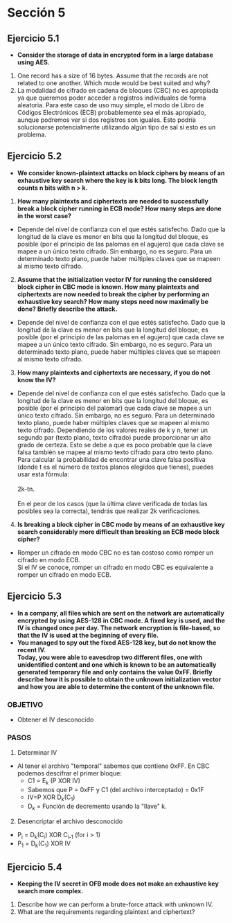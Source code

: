 # Sección 5

## Ejercicio 5.1
- **Consider the storage of data in encrypted form in a large database using AES.**
 1. One record has a size of 16 bytes. Assume that the records are not related to one another. Which mode would be best suited and why?
 2. La modalidad de cifrado en cadena de bloques (CBC) no es apropiada ya que queremos poder acceder a registros individuales de forma aleatoria. Para este caso de uso muy simple, el modo de Libro de Códigos Electrónicos (ECB) probablemente sea el más apropiado, aunque podremos ver si dos registros son iguales. Esto podría solucionarse potencialmente utilizando algún tipo de sal si esto es un problema.

## Ejercicio 5.2
- **We consider known-plaintext attacks on block ciphers by means of an exhaustive key search where the key is k bits long. The block length counts n bits with n > k.**
1. **How many plaintexts and ciphertexts are needed to successfully break a block cipher running in ECB mode? How many steps are done in the worst case?**
- Depende del nivel de confianza con el que estés satisfecho. Dado que la longitud de la clave es menor en bits que la longitud del bloque, es posible (por el principio de las palomas en el agujero) que cada clave se mapee a un único texto cifrado. Sin embargo, no es seguro. Para un determinado texto plano, puede haber múltiples claves que se mapeen al mismo texto cifrado.

2. **Assume that the initialization vector IV for running the considered block cipher in CBC mode is known. How many plaintexts and ciphertexts are now needed to break the cipher by performing an exhaustive key search? How many steps need now maximally be done? Briefly describe the attack.**
- Depende del nivel de confianza con el que estés satisfecho. Dado que la longitud de la clave es menor en bits que la longitud del bloque, es posible (por el principio de las palomas en el agujero) que cada clave se mapee a un único texto cifrado. Sin embargo, no es seguro. Para un determinado texto plano, puede haber múltiples claves que se mapeen al mismo texto cifrado.

3. **How many plaintexts and ciphertexts are necessary, if you do not know the IV?**
- Depende del nivel de confianza con el que estés satisfecho. 
Dado que la longitud de la clave es menor en bits que la longitud del bloque, es posible (por el principio del palomar) que cada clave se mapee a un único texto cifrado. 
Sin embargo, no es seguro. Para un determinado texto plano, puede haber múltiples claves que se mapeen al mismo texto cifrado. Dependiendo de los valores reales de k y n, tener un segundo par (texto plano, texto cifrado) puede proporcionar un alto grado de certeza. Esto se debe a que es poco probable que la clave falsa también se mapee al mismo texto cifrado para otro texto plano. Para calcular la probabilidad de encontrar una clave falsa positiva (donde t es el número de textos planos elegidos que tienes), puedes usar esta fórmula:<br /><br /> 2k-tn. <br /><br />En el peor de los casos (que la última clave verificada de todas las posibles sea la correcta), tendrás que realizar 2k verificaciones.

4. **Is breaking a block cipher in CBC mode by means of an exhaustive key search considerably more difficult than breaking an ECB mode block cipher?**
- Romper un cifrado en modo CBC no es tan costoso como romper un cifrado en modo ECB.<br/> Si el IV se conoce, romper un cifrado en modo CBC es equivalente a romper un cifrado en modo ECB.

## Ejercicio 5.3
- **In a company, all files which are sent on the network are automatically encrypted by using AES-128 in CBC mode. A fixed key is used, and the IV is changed once per day. The network encryption is file-based, so that the IV is used at the beginning of every file.**
- **You managed to spy out the fixed AES-128 key, but do not know the recent IV.<br/> Today, you were able to eavesdrop two different files, one with unidentified content and one which is known to be an automatically generated temporary file and only contains the value 0xFF. Briefly describe how it is possible to obtain the unknown initialization vector and how you are able to determine the content of the unknown file.**
### OBJETIVO
- Obtener el IV desconocido
### PASOS
1. Determinar IV
 - Al tener el archivo "temporal" sabemos que contiene 0xFF. En CBC podemos descifrar el primer bloque:
    - C1 = E<sub>k</sub> (P XOR IV)
    - Sabemos que P = 0xFF y C1 (del archivo interceptado) = 0x1F
    - IV=P XOR D<sub>k</sub>(C<sub>1</sub>)
    - D<sub>k</sub> = Función de decremento usando la "llave" k.

2. Desencriptar el archivo desconocido
 - P<sub>i</sub> = D<sub>k</sub>(C<sub>i</sub>) XOR C<sub>i-1</sub> (for i > 1)
 - P<sub>1</sub> = D<sub>k</sub>(C<sub>1</sub>) XOR IV

## Ejercicio 5.4
- **Keeping the IV secret in OFB mode does not make an exhaustive key search more complex.**
 1. Describe how we can perform a brute-force attack with unknown IV.
 2. What are the requirements regarding plaintext and ciphertext?

